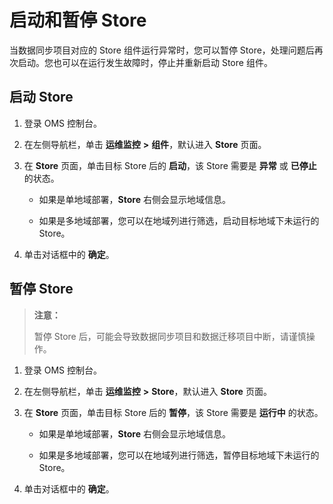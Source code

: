 # 启动和暂停 Store

当数据同步项目对应的 Store 组件运行异常时，您可以暂停 Store，处理问题后再次启动。您也可以在运行发生故障时，停止并重新启动 Store 组件。

## 启动 Store

1. 登录 OMS 控制台。

2. 在左侧导航栏，单击 **运维监控** **\>** **组件**，默认进入 **Store** 页面。

3. 在 **Store** 页面，单击目标 Store 后的 **启动**，该 Store 需要是 **异常** 或 **已停止** 的状态。

   * 如果是单地域部署，**Store** 右侧会显示地域信息。

   * 如果是多地域部署，您可以在地域列进行筛选，启动目标地域下未运行的 Store。

4. 单击对话框中的 **确定**。

## 暂停 Store

>**注意：**
>
>暂停 Store 后，可能会导致数据同步项目和数据迁移项目中断，请谨慎操作。

1. 登录 OMS 控制台。

2. 在左侧导航栏，单击 **运维监控** **\>** **Store**，默认进入 **Store** 页面。

3. 在 **Store** 页面，单击目标 Store 后的 **暂停**，该 Store 需要是 **运行中** 的状态。

   * 如果是单地域部署，**Store** 右侧会显示地域信息。

   * 如果是多地域部署，您可以在地域列进行筛选，暂停目标地域下未运行的 Store。

4. 单击对话框中的 **确定**。
